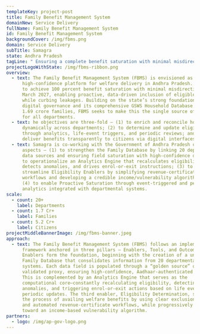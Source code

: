 ```yaml
---
templateKey: project-post
title: Family Benefit Management System
domainNew: Service Delivery
fullName: Family Benefit Management System
id: Family Benefit Management System
backgroundCover: /img/fbms.png
domain: Service Delivery
subTitle: Samagra
state: Andhra Pradesh
tagLine: " Ensuring a complete benefit saturation with minimal misdirection"
projectLogoWithState: /img/fbms-ribbon.png
overview:
  - text: The Family Benefit Management System (FBMS) is envisioned as a unified,
      high-confidence platform for welfare delivery in Andhra Pradesh. It aims
      to achieve 100 percent benefit saturation with minimal misdirection by
      March 2027, enabling proactive, data-driven inclusion of eligible families
      while curbing leakages. Building on the state’s strong foundation of
      digital governance and its comprehensive GSWS Household Database covering
      1.69 crore families, FBMS seeks to make this the single source of truth
      for all departments.
  - text: he objectives are three-fold — (1) to enrich and reconcile household data
      dynamically across departments; (2) to determine and update eligibility
      through analytics, life-event triggers, and periodic reviews; and (3) to
      deliver benefits transparently to citizens via digital interfaces.
  - text: Samagra is co-working with the Government of Andhra Pradesh on four major
      aspects — (1) to strengthen the Family Database by linking 20 departmental
      data sources and ensuring field saturation with high-confidence data; (2)
      to operationalize an Analytics Engine that recalculates eligibility,
      detects anomalies, and drives enrol-or-exit instructions; (3) to
      streamline Eligibility Enablers by simplifying revenue-certificate
      workflows and developing a credible income/vulnerability algorithm; and
      (4) to enable Proactive Saturation through event-triggered and periodic
      analytics integrated with departmental systems.
scale:
  - count: 20+
    label: Departments
  - count: 1.7 Cr+
    label: Families
  - count: 5.2 Cr+
    label: Citizens
projectMiddleBannerImage: /img/fbms-banner.jpeg
approach:
  - text: The Family Benefit Management System (FBMS) follows an implementation
      framework anchored in three pillars – Enablers, Tools, and Outcomes. The
      Enablers form the foundation, beginning with the creation of a unified
      Family Database that consolidates information from 20 departmental
      systems. Each data field is populated through a “golden source” or
      validated proxy, ensuring high-confidence, Aadhaar-authenticated records.
      This is complemented by an Analytics Engine that serves as the
      computational core—constantly recalculating eligibility, detecting
      anomalies, and triggering enrol-or-exit actions based on life events or
      periodic updates. The third enabler, Eligibility Determination, simplifies
      the process of availing welfare benefits by using clear exclusion criteria
      and automated revenue-certificate workflows, while progressively shifting
      toward an income-based vulnerability algorithm.
partners:
  - logo: /img/ap-gov-logo.png
---
```

